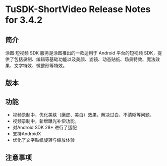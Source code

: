 # TuSDK-ShortVideo Release Notes for 3.4.2

## 简介


涂图·短视频 SDK 服务是涂图推出的一款适用于 Android 平台的短视频 SDK，提供了包括录制、编辑等基础功能以及美颜、滤镜、动态贴纸、场景特效、魔法效果、文字特效、微整形等特效。


## 版本



## 功能


* 视频录制中，优化美肤（磨皮、美白）效果，解决过白、不清晰等问题。
* 视频录制中，新增曝光补偿功能。
* 对Android SDK 28+ 进行了适配
* 支持AndroidX
* 优化了文字贴纸旋转与缩放体验


## 注意事项

